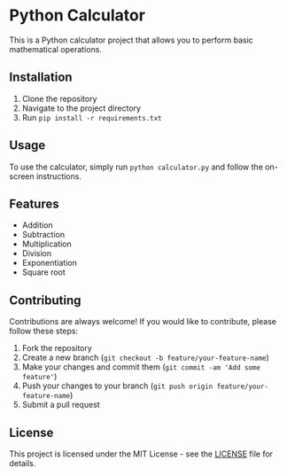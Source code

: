 # Python Calculator

This is a Python calculator project that allows you to perform basic mathematical operations.

## Installation

1. Clone the repository
2. Navigate to the project directory
3. Run `pip install -r requirements.txt`

## Usage

To use the calculator, simply run `python calculator.py` and follow the on-screen instructions.

## Features

- Addition
- Subtraction
- Multiplication
- Division
- Exponentiation
- Square root

## Contributing

Contributions are always welcome! If you would like to contribute, please follow these steps:

1. Fork the repository
2. Create a new branch (`git checkout -b feature/your-feature-name`)
3. Make your changes and commit them (`git commit -am 'Add some feature'`)
4. Push your changes to your branch (`git push origin feature/your-feature-name`)
5. Submit a pull request

## License

This project is licensed under the MIT License - see the [LICENSE](LICENSE) file for details.

